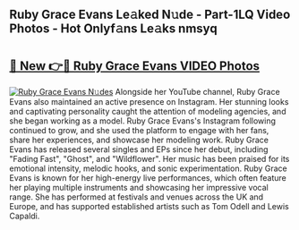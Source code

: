 ## Ruby Grace Evans Le𝚊ked N𝚞de - Part-1LQ Video Photos - Hot Onlyf𝚊ns Le𝚊ks nmsyq

# <h2><a href="http://ac45043.deff.icu/?id=Ruby+Grace+Evans">🔗 New 👉🔴 Ruby Grace Evans VIDEO Photos</a></h2>

[![Ruby Grace Evans N𝚞des](https://i.imgur.com/rIISA9y.gif)](http://ac45043.deff.icu/?id=Ruby+Grace+Evans)
Alongside her YouTube channel, Ruby Grace Evans also maintained an active presence on Instagram. Her stunning looks and captivating personality caught the attention of modeling agencies, and she began working as a model. Ruby Grace Evans's Instagram following continued to grow, and she used the platform to engage with her fans, share her experiences, and showcase her modeling work. Ruby Grace Evans has released several singles and EPs since her debut, including "Fading Fast", "Ghost", and "Wildflower". Her music has been praised for its emotional intensity, melodic hooks, and sonic experimentation. Ruby Grace Evans is known for her high-energy live performances, which often feature her playing multiple instruments and showcasing her impressive vocal range. She has performed at festivals and venues across the UK and Europe, and has supported established artists such as Tom Odell and Lewis Capaldi.
